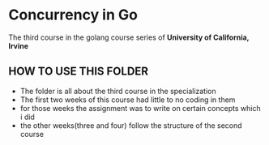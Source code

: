 # Concurrency in Go
The third course in the golang course series of **University of California, Irvine**

## HOW TO USE THIS FOLDER
- The folder is all about the third course in the specialization
- The first two weeks of this course had little to no coding in them 
- for those weeks the assignment was to write on certain concepts which i did
- the other weeks(three and four) follow the structure of the second course